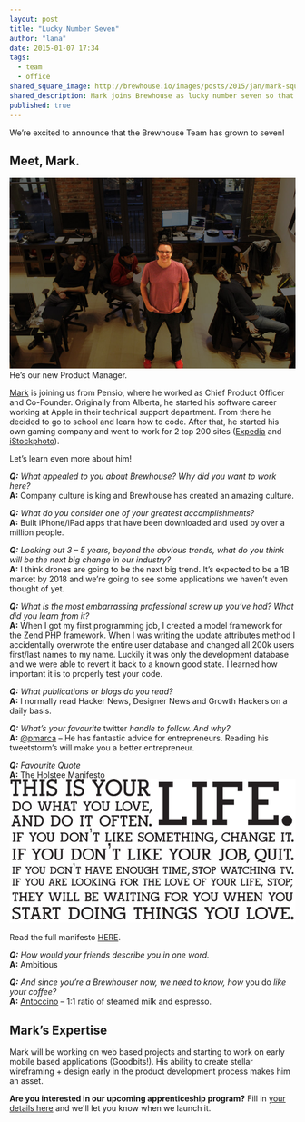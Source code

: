 ```yaml
---
layout: post
title: "Lucky Number Seven"
author: "lana"
date: 2015-01-07 17:34
tags:
  - team
  - office
shared_square_image: http://brewhouse.io/images/posts/2015/jan/mark-square.png
shared_description: Mark joins Brewhouse as lucky number seven so that we can build even more great products!
published: true
---
```


We’re excited to announce that the Brewhouse Team has grown to seven!

## Meet, Mark.
![Dapper picture of Mark](/images/posts/2015/jan/mark.jpg)
He’s our new Product Manager.

[Mark](https://twitter.com/markhazlett?lang=en) is joining us from Pensio, where he worked as Chief Product Officer and Co-Founder. Originally from Alberta, he started his software career working at Apple in their technical support department. From there he decided to go to school and learn how to code. After that, he started his own gaming company and went to work for 2 top 200 sites ([Expedia](http://www.expedia.ca/) and [iStockphoto](http://www.istockphoto.com/)).

Let’s learn even more about him!

<p><em><strong>Q:</strong> What appealed to you about Brewhouse? Why did you want to work here?</em>
<br><strong>A:</strong> Company culture is king and Brewhouse has created an amazing culture.</p>

<p><em><strong>Q:</strong> What do you consider one of your greatest accomplishments?</em>
<br><strong>A:</strong> Built iPhone/iPad apps that have been downloaded and used by over a million people.</p>

<p><em><strong>Q:</strong> Looking out 3 &#8211; 5 years, beyond the obvious trends, what do you think will be the next big change in our industry? </em>
<br><strong>A:</strong> I think drones are going to be the next big trend. It’s expected to be a 1B market by 2018 and we’re going to see some applications we haven’t even thought of yet.</p>


<p><em><strong>Q:</strong> What is the most embarrassing professional screw up you’ve had? What did you learn from it?</em>
<br><strong>A:</strong> When I got my first programming job, I created a model framework for the Zend PHP framework. When I was writing the update attributes method I accidentally overwrote the entire user database and changed all 200k users first/last names to my name. Luckily it was only the development database and we were able to revert it back to a known good state. I learned how important it is to properly test your code.</p>

<p><em><strong>Q:</strong> What publications or blogs do you read?</em>
<br><strong>A:</strong> I normally read Hacker News, Designer News and Growth Hackers on a daily basis.</p>

<p><em><strong>Q:</strong> What&#8217;s your favourite </em>twitter<em> handle to follow. And why?</em>
<br><strong>A:</strong> <a href="https://twitter.com/pmarca" target="_blank">@pmarca</a> &#8211; He has fantastic advice for entrepreneurs. Reading his tweetstorm’s will make you a better entrepreneur.</p>

<p><em><strong>Q:</strong> Favourite Quote</em>
<br><strong>A:</strong> The Holstee Manifesto

<br>
<img src="/images/posts/2015/jan/Holstee-Manifesto.jpg">
<br>

Read the full manifesto <a href="https://www.holstee.com/pages/manifesto" target="_blank">HERE</a>.
</p>

<p><em><strong>Q:</strong> How would your friends describe you in one word.</em>
<br><strong>A:</strong> Ambitious</p>

<p><em><strong>Q:</strong> And since you&#8217;re a Brewhouser</em> <em>now, we need to know, how </em>you do<em> like your coffee?</em>
<br><strong>A:</strong> <a href="http://cupandbrew.com/blogs/cupandbrew-blog/9982689-pare-down-your-caffeine-and-increase-your-dairy-with-an-antoccino" target="_blank">Antoccino</a> &#8211; 1:1 ratio of steamed milk and espresso.</p>

## Mark’s Expertise

Mark will be working on web based projects and starting to work on early mobile based applications (Goodbits!). His ability to create stellar wireframing + design early in the product development process makes him an asset.

**Are you interested in our upcoming apprenticeship program?** Fill in [your details here](https://docs.google.com/forms/d/1qOBRQUHQKhpvDFpBHmN_yIcmNl7P-2RcaNk6Wiwz47Y/viewform) and we'll let you know when we launch it.